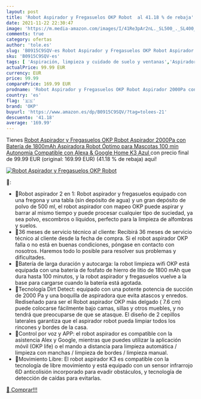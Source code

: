 ```yaml
---
layout: post
title: 'Robot Aspirador y Fregasuelos OKP Robot  al 41.18 % de rebaja'
date: 2021-11-22 22:30:47
image: 'https://m.media-amazon.com/images/I/41Re3pAr2nL._SL500_._SL400_.jpg'
comments: true
category: ofertas
author: 'tole.es'
slug: 'B0915C9SQV-es Robot Aspirador y Fregasuelos OKP Robot Aspirador 2000Pa...'
sku: 'B0915C9SQV-es'
tags: [ 'Aspiración, limpieza y cuidado de suelo y ventanas','Aspiradoras','Hogar y cocina','Robots aspiradores','alexa','google','home','okp', ]
actualPrice: 99.99 EUR
currency: EUR
price: 99.99
comparePrice: 169.99 EUR
prodname: 'Robot Aspirador y Fregasuelos OKP Robot Aspirador 2000Pa con Batería de 1800mAh  Aspiradora Robot Óptimo para Mascotas  100 min Autonomía  Compatible con Alexa & Google Home K3  Azul '
country: 'es'
flag: '🇪🇸'
brand: 'OKP'
buyurl: 'https://www.amazon.es/dp/B0915C9SQV/?tag=tolees-21'
descuento: '41.18'
average: '169.99'
---
```


Tienes [Robot Aspirador y Fregasuelos OKP Robot Aspirador 2000Pa con Batería de 1800mAh  Aspiradora Robot Óptimo para Mascotas  100 min Autonomía  Compatible con Alexa & Google Home K3  Azul ](https://www.amazon.es/dp/B0915C9SQV/?tag=tolees-21) con precio final de  99.99 EUR (original: 169.99 EUR) (41.18 %  de rebaja) aqui!

[![Robot Aspirador y Fregasuelos OKP Robot ](https://m.media-amazon.com/images/I/41Re3pAr2nL._SL500_._SL400_.jpg)](https://www.amazon.es/dp/B0915C9SQV/?tag=tolees-21)

🔎:

- 💖Robot aspirador 2 en 1: Robot aspirador y fregasuelos equipado con una fregona y una tabla (sin depósito de agua) y un gran depósito de polvo de 500 ml, el robot aspirador con mapeo OKP puede aspirar y barrar al mismo tiempo y puede procesar cualquier tipo de suciedad, ya sea polvo, escombros o líquidos, perfecto para la limpieza de alfombras y suelos.
- 💖36 meses de servicio técnico al cliente: Recibirá 36 meses de servicio técnico al cliente desde la fecha de compra. Si el robot aspirador OKP falla o no está en buenas condiciones, póngase en contacto con nosotros. Haremos todo lo posible para resolver sus problemas y dificultades.
- 💖Batería de larga duración y autocarga: la robot limpieza wifi OKP está equipada con una batería de fosfato de hierro de litio de 1800 mAh que dura hasta 100 minutos, y la robot aspirador y fregasuelos vuelve a la base para cargarse cuando la batería está agotada.
- 💖Tecnología Dirt Detect: equipado con una potente potencia de succión de 2000 Pa y una boquilla de aspiradora que evita atascos y enredos. Rediseñado para ser el Robot aspirador OKP más delgado ( 7.6 cm) puede colocarse fácilmente bajo camas, sillas y otros muebles, y no tendrá que preocuparse de que se atasque. ​El diseño de 2 cepillos laterales garantiza que el aspirador robot pueda limpiar todos los rincones y bordes de la casa.
- 💖Control por voz y APP: el robot aspirador es compatible con la asistencia Alex y Google, mientras que puedes utilizar la aplicación móvil (OKP life) o el mando a distancia para limpieza automática / limpieza con manchas / limpieza de bordes / limpieza manual.
- 💖Movimiento Libre: El robot aspirador K3 es compatible con la tecnología de libre movimiento y está equipado con un sensor infrarrojo 6D anticolisión incorporado para evadir obstáculos, y tecnología de detección de caídas para evitarlas.

[🛒 Comprar!!!](https://www.amazon.es/dp/B0915C9SQV/?tag=tolees-21)

